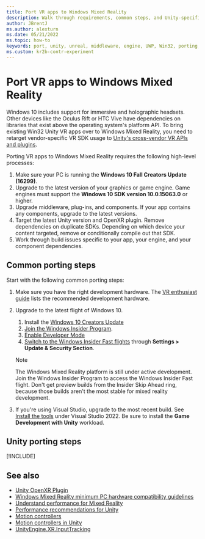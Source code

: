 ```yaml
---
title: Port VR apps to Windows Mixed Reality
description: Walk through requirements, common steps, and Unity-specific steps for porting existing immersive Unity applications to Windows Mixed Reality.
author: JBrentJ
ms.author: alexturn
ms.date: 05/21/2022
ms.topic: how-to
keywords: port, unity, unreal, middleware, engine, UWP, Win32, porting, HoloLens 1st gen, mixed reality headset, windows mixed reality headset, migration, Windows 10, input mapping, 
ms.custom: kr2b-contr-experiment
---
```


# Port VR apps to Windows Mixed Reality

Windows 10 includes support for immersive and holographic headsets. Other devices like the Oculus Rift or HTC Vive have dependencies on libraries that exist above the operating system's platform API. To bring existing Win32 Unity VR apps over to Windows Mixed Reality, you need to retarget vendor-specific VR SDK usage to [Unity's cross-vendor VR APIs and plugins](../../../develop/unity/choosing-unity-version.md).

Porting VR apps to Windows Mixed Reality requires the following high-level processes:

1. Make sure your PC is running the **Windows 10 Fall Creators Update (16299)**.
1. Upgrade to the latest version of your graphics or game engine. Game engines must support the **Windows 10 SDK version 10.0.15063.0** or higher.
1. Upgrade middleware, plug-ins, and components. If your app contains any components, upgrade to the latest versions.
1. Target the latest Unity version and OpenXR plugin. Remove dependencies on duplicate SDKs. Depending on which device your content targeted, remove or conditionally compile out that SDK.
1. Work through build issues specific to your app, your engine, and your component dependencies.

## Common porting steps

Start with the following common porting steps:

1. Make sure you have the right development hardware. The [VR enthusiast guide](/windows/mixed-reality/enthusiast-guide/windows-mixed-reality-minimum-pc-hardware-compatibility-guidelines) lists the recommended development hardware.

1. Upgrade to the latest flight of Windows 10.
   1. Install the [Windows 10 Creators Update](https://www.microsoft.com/software-download/windows10)
   1. [Join the Windows Insider Program](https://insider.windows.com).
   1. [Enable Developer Mode](/windows/uwp/get-started/enable-your-device-for-development)
   1. [Switch to the Windows Insider Fast flights](/archive/blogs/uktechnet/joining-insider-preview) through **Settings > Update & Security Section**.

   > [!NOTE]
   > The Windows Mixed Reality platform is still under active development. Join the Windows Insider Program to access the Windows Insider Fast flight. Don't get preview builds from the Insider Skip Ahead ring, because those builds aren't the most stable for mixed reality development.

1. If you're using Visual Studio, upgrade to the most recent build. See [Install the tools](../install-the-tools.md#installation-checklist) under Visual Studio 2022. Be sure to install the **Game Development with Unity** workload.

## Unity porting steps

[!INCLUDE[](includes/unity-porting-guidance.md)]

## See also

- [Unity OpenXR Plugin](https://docs.unity3d.com/Packages/com.unity.xr.openxr@0.1/manual/index.html)
- [Windows Mixed Reality minimum PC hardware compatibility guidelines](/windows/mixed-reality/enthusiast-guide/windows-mixed-reality-minimum-pc-hardware-compatibility-guidelines)
- [Understand performance for Mixed Reality](../advanced-concepts/understanding-performance-for-mixed-reality.md)
- [Performance recommendations for Unity](../unity/performance-recommendations-for-unity.md)
- [Motion controllers](../../design/motion-controllers.md)
- [Motion controllers in Unity](../unity/motion-controllers-in-unity.md)
- [UnityEngine.XR.InputTracking](https://docs.unity3d.com/ScriptReference/XR.InputTracking.html)

